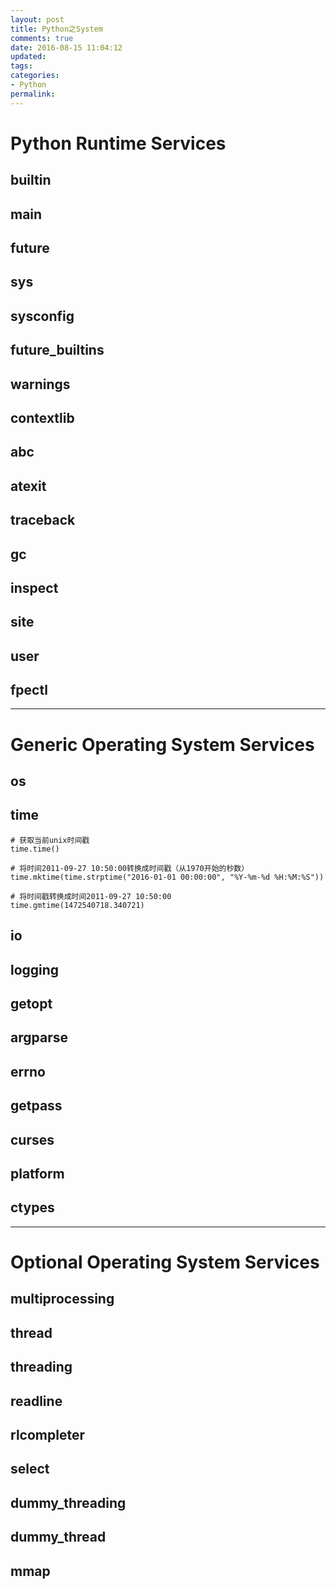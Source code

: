 ```yaml
---
layout: post
title: Python之System
comments: true
date: 2016-08-15 11:04:12
updated:
tags:
categories:
- Python
permalink:
---
```


# Python Runtime Services

## __builtin__

## __main__

## __future__

## sys

## sysconfig

## future_builtins

## warnings

## contextlib

## abc

## atexit

## traceback

## gc

## inspect

## site

## user

## fpectl

***

# Generic Operating System Services

## os

## time

    # 获取当前unix时间戳
    time.time()

    # 将时间2011-09-27 10:50:00转换成时间戳（从1970开始的秒数）
    time.mktime(time.strptime("2016-01-01 00:00:00", "%Y-%m-%d %H:%M:%S"))

    # 将时间戳转换成时间2011-09-27 10:50:00
    time.gmtime(1472540718.340721)

## io

## logging

## getopt

## argparse

## errno

## getpass

## curses

## platform

## ctypes

***

# Optional Operating System Services

## multiprocessing

## thread

## threading

## readline

## rlcompleter

## select

## dummy_threading

## dummy_thread

## mmap

